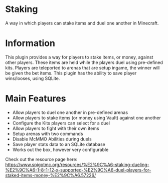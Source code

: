 # Staking
A way in which players can stake items and duel one another in Minecraft. 

# Information
This plugin provides a way for players to stake items, or money, against other players. These items are held while the players duel using pre-defined kits. Players are teleported to arenas that are setup ingame, the winner will be given the bet items. This plugin has the ability to save player wins/looses, using SQLite.

# Main Features
- Allow players to duel one another in pre-defined arenas
- Allow players to stake items (or money using Vault) against one another
- Configure the Kits players can select for a duel
- Allow players to fight with their own items
- Setup arenas with two commands
- Disable McMMO Abilities during duels
- Save player stats data to an SQLite database
- Works out the box, however very configurable

Check out the resource page here:
https://www.spigotmc.org/resources/%E2%9C%A6-staking-dueling-%E2%9C%A6-1-8-1-12-x-supported-%E2%9C%A6-duel-players-for-staked-items-money-%E2%9C%A6.57226/
